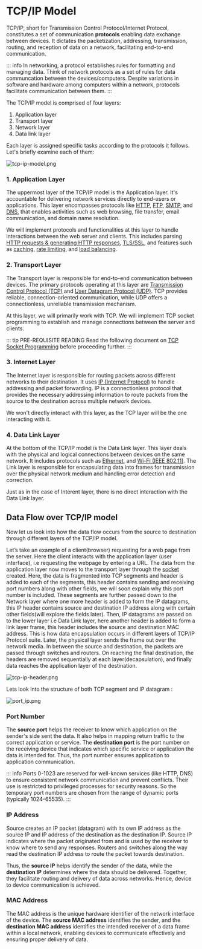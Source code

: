 # TCP/IP Model

TCP/IP, short for Transmission Control Protocol/Internet Protocol, constitutes a set of communication **protocols** enabling data exchange between devices. It dictates the packetization, addressing, transmission, routing, and reception of data on a network, facilitating end-to-end communication.

::: info
In networking, a protocol establishes rules for formatting and managing data. Think of network protocols as a set of rules for data communcation between the devices/computers. Despite variations in software and hardware among computers within a network, protocols facilitate communication between them.
:::

The TCP/IP model is comprised of four layers:

1. Application layer
2. Transport layer
3. Network layer
4. Data link layer

Each layer is assigned specific tasks according to the protocols it follows. Let's briefly examine each of them:

![tcp-ip-model.png](/assets/resources/tcp-ip-model.png)

### **1. Application Layer**

The uppermost layer of the TCP/IP model is the Application layer. It's accountable for delivering network services directly to end-users or applications. This layer encompasses protocols like [HTTP](https://en.wikipedia.org/wiki/HTTP), [FTP](https://en.wikipedia.org/wiki/File_Transfer_Protocol), [SMTP](https://en.wikipedia.org/wiki/Simple_Mail_Transfer_Protocol), and [DNS](https://en.wikipedia.org/wiki/Domain_Name_System), that enables activities such as web browsing, file transfer, email communication, and domain name resolution.

We will implement protocols and functionalities at this layer to handle interactions between the web server and clients. This includes parsing [HTTP requests & generating HTTP responses](https://en.wikipedia.org/wiki/HTTP), [TLS/SSL](https://en.wikipedia.org/wiki/Transport_Layer_Security), and features such as [caching](<https://en.wikipedia.org/wiki/Cache_(computing)>), [rate limiting](https://en.wikipedia.org/wiki/Rate_limiting), and [load balancing](<https://en.wikipedia.org/wiki/Load_balancing_(computing)>).

### **2. Transport Layer**

The Transport layer is responsible for end-to-end communication between devices. The primary protocols operating at this layer are [Transmission Control Protocol (TCP)](https://en.wikipedia.org/wiki/Transmission_Control_Protocol) and [User Datagram Protocol (UDP)](https://en.wikipedia.org/wiki/User_Datagram_Protocol). TCP provides reliable, connection-oriented communication, while UDP offers a connectionless, unreliable transmission mechanism.

At this layer, we will primarily work with TCP. We will implement TCP socket programming to establish and manage connections between the server and clients.

::: tip PRE-REQUISITE READING
Read the following document on [TCP Socket Programming](/guides/resources/tcp-socket-programming) before proceeding further.
:::

### **3. Internet Layer**

The Internet layer is responsible for routing packets across different networks to their destination. It uses [IP (Internet Protocol)](https://en.wikipedia.org/wiki/Internet_Protocol) to handle addressing and packet forwarding. IP is a connectionless protocol that provides the necessary addressing information to route packets from the source to the destination across multiple network devices.

We won't directly interact with this layer, as the TCP layer will be the one interacting with it.

### **4. Data Link Layer**

At the bottom of the TCP/IP model is the Data Link layer. This layer deals with the physical and logical connections between devices on the same network. It includes protocols such as [Ethernet](https://en.wikipedia.org/wiki/Ethernet), and [Wi-Fi (IEEE 802.11)](https://en.wikipedia.org/wiki/IEEE_802.11). The Link layer is responsible for encapsulating data into frames for transmission over the physical network medium and handling error detection and correction.

Just as in the case of Interent layer, there is no direct interaction with the Data Link layer.

## Data Flow over TCP/IP model

Now let us look into how the data flow occurs from the source to destination through different layers of the TCP/IP model.

Let’s take an example of a client(browser) requesting for a web page from the server. Here the client interacts with the application layer (user interface), i.e requesting the webpage by entering a URL. The data from the application layer now moves to the transport layer through the [socket](https://en.wikipedia.org/wiki/Network_socket) created. Here, the data is fragmented into TCP segments and header is added to each of the segments, this header contains sending and receiving port numbers along with other fields, we will soon explain why this port number is included. These segments are further passed down to the Network layer where one more header is added to form the IP datagrams, this IP header contains source and destination IP address along with certain other fields(will explore the fields later). Then, IP datagrams are passed on to the lower layer i.e Data Link layer, here another header is added to form a link layer frame, this header includes the source and destination MAC address. This is how data encapsulation occurs in different layers of TCP/IP Protocol suite. Later, the physical layer sends the frame out over the network media. In between the source and destination, the packets are passed through switches and routers. On reaching the final destination, the headers are removed sequentially at each layer(decapsulation), and finally data reaches the application layer of the destination.

![tcp-ip-header.png](/assets/resources/tcp-ip-header.png)

Lets look into the structure of both TCP segment and IP datagram :

![port_ip.png](/assets/resources/port_ip.png)

### Port Number

The **source port** helps the receiver to know which application on the sender's side sent the data. It also helps in mapping return traffic to the correct application or service. The **destination port** is the port number on the receiving device that indicates which specific service or application the data is intended for. Thus, the port number ensures application to application communication.

::: info
Ports 0-1023 are reserved for well-known services (like HTTP, DNS) to ensure consistent network communication and prevent conflicts. Their use is restricted to privileged processes for security reasons. So the temporary port numbers are chosen from the range of dynamic ports (typically 1024–65535).
:::

### IP Address

Source creates an IP packet (datagram) with its own IP address as the source IP and IP address of the destination as the destination IP. Source IP indicates where the packet originated from and is used by the receiver to know where to send any responses. Routers and switches along the way read the destination IP address to route the packet towards destination.

Thus, the **source IP** helps identify the sender of the data, while the **destination IP** determines where the data should be delivered. Together, they facilitate routing and delivery of data across networks. Hence, device to device communication is achieved.

### MAC Address

The MAC address is the unique hardware identifier of the network interface of the device. The **source MAC address** identifies the sender, and the **destination MAC address** identifies the intended receiver of a data frame within a local network, enabling devices to communicate effectively and ensuring proper delivery of data.